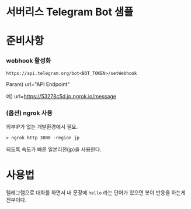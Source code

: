 # 서버리스 Telegram Bot 샘플

# 준비사항 

### webhook 활성화

```
https://api.telegram.org/bot<BOT_TOKEN>/setWebhook
```
Param) url="API Endpoint"

예) url=https://53278c5d.jp.ngrok.io/message

### (옵션) ngrok 사용

외부IP가 없는 개발환경에서 필요.

```
> ngrok http 3000 -region jp
```
되도록 속도가 빠른 일본리전(jp)을 사용한다.

# 사용법

텔레그램으로 대화를 하면서 내 문장에 `hello` 라는 단어가 있으면 봇이 반응을 하는게 전부이다.

